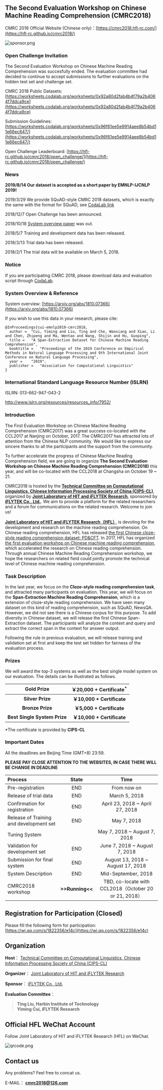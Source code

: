 ## The Second Evaluation Workshop on Chinese Machine Reading Comprehension (CMRC2018)

CMRC 2018 Official Website (Chinese only)：[https://cmrc2018.hfl-rc.com/](https://hfl-rc.github.io/cmrc2018/)


![sponsor.png](https://github.com/ymcui/cmrc2018/blob/master/sponsor.png)

### Open Challenge Invitation
The Second Evaluation Workshop on Chinese Machine Reading Comprehension was succesfully ended. The evaluation committee had decided to continue to accept submissions to further evaluations on the hidden test set and challenge set. 

CMRC 2018 Public Datasets: [https://worksheets.codalab.org/worksheets/0x92a80d2fab4b4f79a2b4064f7ddca9ce](https://worksheets.codalab.org/worksheets/0x92a80d2fab4b4f79a2b4064f7ddca9ce)

Submission Guidelines: [https://worksheets.codalab.org/worksheets/0x96f61ee5e9914aee8b54bd11e66ec647/](https://worksheets.codalab.org/worksheets/0x96f61ee5e9914aee8b54bd11e66ec647/)

Open Challenge Leaderboard: [https://hfl-rc.github.io/cmrc2018/open_challenge/](https://hfl-rc.github.io/cmrc2018/open_challenge/)


### News
**2019/8/14 Our dataset is accepted as a short paper by EMNLP-IJCNLP 2019!**

2019/3/29 We provide SQuAD-style CMRC 2018 datasets, which is exactly the same with the format for SQuAD, see [CodaLab link](https://worksheets.codalab.org/worksheets/0x92a80d2fab4b4f79a2b4064f7ddca9ce)

2018/12/7 Open Challenge has been announced.

2018/10/18 [System overview paper](https://arxiv.org/abs/1810.07366) was out.

2018/5/7 Training and development data has been released.

2018/3/13 Trial data has been released.

2018/2/1 The trial data will be available on March 5, 2018.

### Notice
If you are participating CMRC 2018, please download data and evaluation script through [CodaLab](https://worksheets.codalab.org/worksheets/0x92a80d2fab4b4f79a2b4064f7ddca9ce/).


### System Overview & Reference
System overview: [https://arxiv.org/abs/1810.07366](https://arxiv.org/abs/1810.07366)

If you wish to use this data in your research, please cite:

```
@InProceedings{cui-emnlp2019-cmrc2018,
  author = 	"Cui, Yiming and Liu, Ting and Che, Wanxiang and Xiao, Li and Chen, Zhipeng and Ma, Wentao and Wang, Shijin and Hu, Guoping",
  title = 	"A Span-Extraction Dataset for Chinese Machine Reading Comprehension",
  booktitle = 	"Proceedings of the 2019 Conference on Empirical Methods in Natural Language Processing and 9th International Joint Conference on Natural Language Processing",
  year = 	"2019",
  publisher = 	"Association for Computational Linguistics"
}

```
### International Standard Language Resource Number (ISLRN)
ISLRN: 013-662-947-043-2

http://www.islrn.org/resources/resources_info/7952/

### Introduction
The First Evaluation Workshop on Chinese Machine Reading Comprehension (CMRC2017) was a great success co-located with the CCL2017 at Nanjing on October, 2017. The CMRC2017 has attracted lots of attention from the Chinese NLP community. We would like to express our sincere thanks to all the participants and the support from the community.

To further accelerate the progress of Chinese Machine Reading Comprehension field, we are going to organize **The Second Evaluation Workshop on Chinese Machine Reading Comprehension (CMRC2018)** this year, and will be co-located with the CCL2018 at Changsha on October 19 ~ 21.

CMRC2018 is hosted by the **[Technical Committee on Computational Linguistics, Chinese Information Processing Society of China (CIPS-CL)](http://www.cips-cl.org)**, organized by **[Joint Laboratory of HIT and iFLYTEK Research](http://rc.hfl-tek.com)**, sponsored by **[iFLYTEK Co., Ltd.](http://www.iflytek.com)**. We aim to provide a platform for the related researchers and a forum for communications on the related research. Welcome to join us!

**[Joint Laboratory of HIT and iFLYTEK Research（HFL）](http://rc.hfl-tek.com)** is devoting for the development and research on the machine reading comprehension. On Chinese reading comprehension, HFL has released [the first Chinese cloze-style reading comprehension dataset: PD&CFT](https://github.com/ymcui/Chinese-RC-Dataset). In 2017, HFL has organized [the first evaluation workshop on Chinese machine reading comprehension](https://github.com/ymcui/cmrc2017), which accelerated the research on Chinese reading comprehension. Through annual Chinese Machine Reading Comprehension workshop, we hope the researchers on related field could jointly promote the technical level of Chinese machine reading comprehension.


### Task Description
In the last year, we focus on the **Cloze-style reading comprehension task**, and attracted many participants on evaluation. This year, we will focus on the **Span-Extraction Machine Reading Comprehension**, which is a extension of cloze-style reading comprehension. We have seen many dataset on this kind of reading comprehension, such as SQuAD, NewsQA. However, we did not see there is a Chinese corpus for this purpose. To add diversity in Chinese dataset, we will release the first Chinese Span-Extraction dataset. The participants will analyze the context and query and extract the correct span in the context for answer output.

Following the rule in previous evaluation, we will release training and validation set at first and keep the test set hidden for fairness of the evaluation process.


### Prizes
We will award the top-3 systems as well as the best single model system on our evaluation. The details can be illustrated as follows.

| **Gold Prize** | **￥20,000 + Certificate<sup>*</sup>** |
| :-----: | :-------: |
| **Silver Prize** | **￥10,000 + Certificate** |
| **Bronze Prize** | **￥5,000 + Certificate** |
| **Best Single System Prize** | **￥10,000 + Certificate** |

\*The certificate is provided by **CIPS-CL**


### Important Dates
All the deadlines are Beijing Time (GMT+8) 23:59.

**PLEASE PAY CLOSE ATTENTION TO THE WEBSITES, IN CASE THERE WILL BE CHANGE IN DEADLINE**

|  Process | State | Time |
| :----- | :---: | :---: |
| Pre-registration | END | From now on |
| Release of trial data | END | March 5, 2018 |
| Confirmation for registration | END | April 23, 2018 ~ April 27, 2018 |
| Release of Training and development set | END | May 7, 2018 |
| Tuning System |  | May 7, 2018 ~ August 7, 2018 |
| Validation for development set | END | June 7, 2018 ~ August 7, 2018 |
| Submission for final system | END | August 13, 2018 ~ August 17, 2018 |
| System Description | END |  Mid-September, 2018 |
| CMRC2018 workshop | **>>Running<<** | TBD, co-locate with CCL2018（October 20 or 21, 2018） |


## Registration for Participation (Closed)
Please fill the following form for participation: [https://wj.qq.com/s/1822356/e14c](https://wj.qq.com/s/1822356/e14c)

## Organization
**Host**： [Technical Committee on Computational Linguistics, Chinese Information Processing Society of China (CIPS-CL)](http://www.cips-cl.org)

**Organizer**： [Joint Laboratory of HIT and iFLYTEK Research](http://rc.hfl-tek.com)

**Sponsor**： [iFLYTEK Co., Ltd.](http://www.iflytek.com)

**Evaluation Committee**：
> **Ting Liu, Harbin Institute of Technology
<br>Yiming Cui, iFLYTEK Research**


## Official HFL WeChat Account
Follow Joint Laboratory of HIT and iFLYTEK Research (HFL) on WeChat.

![qrcode.png](https://github.com/ymcui/cmrc2018/blob/master/qrcode.jpg)

## Contact us
Any problems? Feel free to concat us.

E-MAIL： **[cmrc2018@126.com](mailto:cmrc2018@126.com)**
